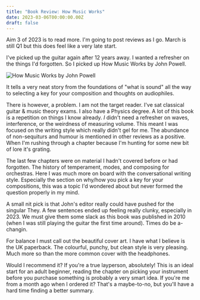 ```yaml
---
title: "Book Review: How Music Works"
date: 2023-03-06T00:00:00.00Z
draft: false
---
```


Aim 3 of 2023 is to read more. I'm going to post reviews as I go. March is still Q1 but this does feel like a very late start.

I've picked up the guitar again after 12 years away. I wanted a refresher on the things I'd forgotten. So I picked up How Music Works by John Powell. 

![How Music Works by John Powell](/content/images/2023/03/how-music-works-cover.jpg)

It tells a very neat story from the foundations of "what is sound" all the way to selecting a key for your composition and thoughts on audiophiles.

There is however, a problem. I am not the target reader. I've sat classical guitar & music theory exams. I also have a Physics degree. A lot of this book is a repetition on things I know already. _I_ didn't need a refresher on waves, interference, or the weirdness of measuring volume. This meant I was focused on the writing style which really didn't gel for me. The abundance of non-sequiturs and humour is mentioned in other reviews as a positive. When I'm rushing through a chapter because I'm hunting for some new bit of lore it's grating.

The last few chapters were on material I hadn't covered before or had forgotten. The history of temperament, modes, and composing for orchestras. Here I was much more on board with the conversational writing style. Especially the section on why/how you pick a key for your compositions, this was a topic I'd wondered about but never formed the question properly in my mind. 

A small nit pick is that John's editor really could have pushed for the singular They. A few sentences ended up feeling really clunky, especially in 2023. We must give them some slack as this book was published in 2010 (when I was still playing the guitar the first time around). Times do be a-changin.

For balance I must call out the beautiful cover art. I have what I believe is the UK paperback. The colourful, punchy, but clean style is very pleasing. Much more so than the more common cover with the headphones.

Would I recommend it? If you're a true layperson, absolutely! This is an ideal start for an adult beginner, reading the chapter on picking your instrument before you purchase something is probably a very smart idea. If you're me from a month ago when I ordered it? That's a maybe-to-no, but you'll have a hard time finding a better summary.